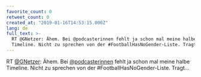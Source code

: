 ```yaml
---
favorite_count: 0
retweet_count: 0
created_at: "2019-01-16T14:53:15.000Z"
lang: de
full_text: >-
  RT @GNetzer: Ähem. Bei @podcasterinnen fehlt ja schon mal meine halbe
  Timeline. Nicht zu sprechen von der #FootballHasNoGender-Liste. Tragt…
---
```


RT [@GNetzer](https://twitter.com/GNetzer): Ähem. Bei
[@podcasterinnen](https://twitter.com/podcasterinnen) fehlt ja schon mal meine
halbe Timeline. Nicht zu sprechen von der #FootballHasNoGender-Liste. Tragt…
